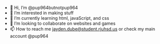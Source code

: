 - 👋 Hi, I’m @pup964butnotpup964
- 👀 I’m interested in making stuff
- 🌱 I’m currently learning html, javaScript, and css
- 💞️ I’m looking to collaborate on websites and games
- 📫 How to reach me jayden.dube@student.rjuhsd.us or check my main account @pup964

<!---
pup964butnotpup964/pup964butnotpup964 is a ✨ special ✨ repository because its `README.md` (this file) appears on your GitHub profile.
You can click the Preview link to take a look at your changes.
--->

